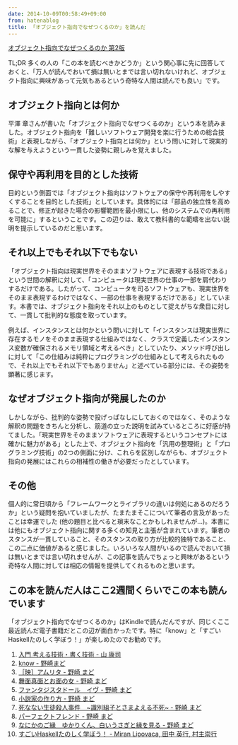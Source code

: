 ```yaml
---
date: 2014-10-09T00:58:49+09:00
from: hatenablog
title: 「オブジェクト指向でなぜつくるのか」を読んだ
---
```


<p></p><a href="http://www.amazon.co.jp/exec/obidos/ASIN/B00ISP0QB2/r7kamura-22/">オブジェクト指向でなぜつくるのか 第2版</a>

<p>TL;DR 多くの人の「この本を読むべきかどうか」という関心事に先に回答しておくと、「万人が読んでおいて損は無いとまでは言い切れないけれど、オブジェクト指向に興味があって元気もあるという奇特な人間は読んでも良い」です。</p>

<h2>オブジェクト指向とは何か</h2>

<p>平澤 章さんが書いた「オブジェクト指向でなぜつくるのか」という本を読みました。オブジェクト指向を「難しいソフトウェア開発を楽に行うための総合技術」と表現しながら、「オブジェクト指向とは何か」という問いに対して現実的な解を与えようという一貫した姿勢に親しみを覚えました。</p>

<h2>保守や再利用を目的とした技術</h2>

<p>目的という側面では「オブジェクト指向はソフトウェアの保守や再利用をしやすくすることを目的とした技術」としています。具体的には「部品の独立性を高めることで、修正が起きた場合の影響範囲を最小限にし、他のシステムでの再利用を可能に」するということです。この辺りは、敢えて教科書的な範疇を出ない説明を提示しているのだと思います。</p>

<h2>それ以上でもそれ以下でもない</h2>

<p>「オブジェクト指向は現実世界をそのままソフトウェアに表現する技術である」という世間の解釈に対して、「コンピュータは現実世界の仕事の一部を肩代わりするだけである。したがって、コンピュータを司るソフトウェアも、現実世界をそのまま表現するわけではなく、一部の仕事を表現するだけである」としています。本書では、オブジェクト指向をそれ以上のものとして捉えがちな衆目に対して、一貫して批判的な態度を取っています。</p>

<p>例えば、インスタンスとは何かという問いに対して「インスタンスは現実世界に存在するモノをそのまま表現する仕組みではなく、クラスで定義したインスタンス変数が確保されるメモリ領域と考えるべき」としていたり、メソッド呼び出しに対して「この仕組みは純粋にプログラミングの仕組みとして考えられたもので、それ以上でもそれ以下でもありません」と述べている部分には、その姿勢を顕著に感じます。</p>

<h2>なぜオブジェクト指向が発展したのか</h2>

<p>しかしながら、批判的な姿勢で投げっぱなしにしておくのではなく、そのような解釈の問題をきちんと分析し、筋道の立った説明を試みているところに好感が持てました。「現実世界をそのままソフトウェアに表現するというコンセプトには確かに魅力がある」とした上で、オブジェクト指向を「汎用の整理術」と「プログラミング技術」の2つの側面に分け、これらを区別しながらも、オブジェクト指向の発展にはこれらの相補性の働きが必要だったとしています。</p>

<h2>その他</h2>

<p>個人的に常日頃から「フレームワークとライブラリの違いは何処にあるのだろうか」という疑問を抱いていましたが、たまたまそこについて筆者の言及があったことは幸運でした (他の題目と比べると瑣末なことかもしれませんが…)。本書には他にもオブジェクト指向に関する多くの知見と主張が含まれています。筆者のスタンスが一貫していること、そのスタンスの取り方が比較的独特であること、この二点に価値があると感じました。いろいろな人間がいるので読んでおいて損は無いとまでは言い切れませんが、この記事を読んでちょっと興味があるという奇特な人間に対しては相応の情報を提供してくれるものと思います。</p>

<h2>この本を読んだ人はここ2週間くらいでこの本も読んでいます</h2>

<p>「オブジェクト指向でなぜつくるのか」はKindleで読んだんですが、同じくここ最近読んだ電子書籍だとこの辺が面白かったです。特に「know」と「すごいHaskellたのしく学ぼう！」が楽しめたのでお勧めです。</p>

<ol>
<li><a href="http://www.amazon.co.jp/dp/B0081WMQ4W/r7kamura-22">入門 考える技術・書く技術 - 山 康司</a></li>
<li><a href="http://www.amazon.co.jp/dp/B00FJ1DWH8/r7kamura-22">know - 野崎まど</a></li>
<li><a href="http://www.amazon.co.jp/dp/B00HEB99K0/r7kamura-22">［映］アムリタ - 野崎 まど</a></li>
<li><a href="http://www.amazon.co.jp/dp/B00HEB99BY/r7kamura-22">舞面真面とお面の女 - 野崎 まど</a></li>
<li><a href="http://www.amazon.co.jp/dp/B00G9ZLVXK/r7kamura-22">ファンタジスタドール　イヴ - 野崎 まど</a></li>
<li><a href="http://www.amazon.co.jp/dp/B00HEB91H6/r7kamura-22">小説家の作り方 - 野崎 まど</a></li>
<li><a href="http://www.amazon.co.jp/dp/B00HEB994G/r7kamura-22">死なない生徒殺人事件　~識別組子とさまよえる不死~ - 野崎 まど</a></li>
<li><a href="http://www.amazon.co.jp/dp/B00HEB919E/r7kamura-22">パーフェクトフレンド - 野崎 まど</a></li>
<li><a href="http://www.amazon.co.jp/dp/B00MXRQ0UM/r7kamura-22">なにかのご縁　ゆかりくん、白いうさぎと縁を見る - 野崎 まど</a></li>
<li><a href="http://www.amazon.co.jp/dp/B009RO80XY/r7kamura-22">すごいHaskellたのしく学ぼう！ - Miran Lipovaca, 田中 英行, 村主崇行</a></li>
</ol>


